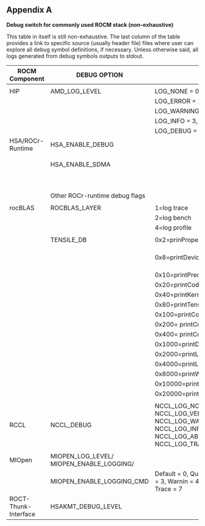 ## Appendix A

**Debug switch for commonly used ROCM stack (non-exhaustive)**

This table in itself is still non-exhaustive. The last column of the table provides a link to specific source (usually header file) files where user can explore all debug symbol definitions, if necessary. Unless otherwise said, all logs generated from debug symbols outputs to stdout.

| ROCM Component       | DEBUG OPTION                               | Values                                                                                                        | Description (unless   self-explanatory)                        | Debug symbol def in   source file/Link to more documentation for more information                |
|----------------------|--------------------------------------------|---------------------------------------------------------------------------------------------------------------|----------------------------------------------------------------|--------------------------------------------------------------------------------------------------|
|                      |                                            |                                                                                                               |                                                                |                                                                                                  |
| HIP                  | AMD_LOG_LEVEL                              | LOG_NONE   = 0,                                                                                               |                                                                | https://github.com/ROCm-Developer-Tools/HIP/blob/develop/docs/developer_guide/logging.md         |
|                      |                                            | LOG_ERROR = 1,                                                                                                |                                                                |                                                                                                  |
|                      |                                            | LOG_WARNING = 2,                                                                                              |                                                                |                                                                                                  |
|                      |                                            | LOG_INFO = 3,                                                                                                 |                                                                |                                                                                                  |
|                      |                                            | LOG_DEBUG = 4                                                                                                 |                                                                |                                                                                                  |
| HSA/ROCr-Runtime     | HSA_ENABLE_DEBUG                           |                                                                                                               | Generic   debug log-enable flag.                               | https://github.com/RadeonOpenCompute/ROCR-Runtime/blob/master/src/core/util/flag.h               |
|                      |                                            |                                                                                                               |                                                                |                                                                                                  |
|                      | HSA_ENABLE_SDMA                            |                                                                                                               | 1=use   SDMA engine during memcopy                             |                                                                                                  |
|                      |                                            |                                                                                                               | 2=use BLIT engine (no SDMA) during memcpy.                     |                                                                                                  |
|                      | Other   ROCr-runtime debug flags           |                                                                                                               |                                                                | https://github.com/RadeonOpenCompute/ROCR-Runtime/blob/master/src/core/util/flag.h               |
|                      |                                            |                                                                                                               |                                                                |                                                                                                  |
| rocBLAS              | ROCBLAS_LAYER                              | 1=log   trace                                                                                                 |                                                                | https://github.com/ROCmSoftwarePlatform/rocBLAS/blob/develop/docs/API_Reference_Guide.rst        |
|                      |                                            | 2=log bench                                                                                                   |                                                                |                                                                                                  |
|                      |                                            | 4=log profile                                                                                                 |                                                                |                                                                                                  |
|                      |                                            |                                                                                                               |                                                                |                                                                                                  |
|                      | TENSILE_DB                                 | 0x2=prinPropertyEval                                                                                          | Example:                                                       | https://github.com/ROCmSoftwarePlatform/Tensile/blob/develop/Tensile/Source/lib/source/Debug.cpp |
|                      |                                            | 0x8=printDeviceSelection                                                                                      | TENSILE_DB=8000 ./<rocblas_app>.out   (printWinningKernelName) |                                                                                                  |
|                      |                                            | 0x10=printPredicateEval                                                                                       |                                                                |                                                                                                  |
|                      |                                            | 0x20=printCodeObjInfo                                                                                         |                                                                |                                                                                                  |
|                      |                                            | 0x40=printKernelArgs                                                                                          |                                                                |                                                                                                  |
|                      |                                            | 0x80=printTensorInfo                                                                                          |                                                                |                                                                                                  |
|                      |                                            | 0x100=printConvolutionReference                                                                               |                                                                |                                                                                                  |
|                      |                                            | 0x200= printConvolutionReference2                                                                             |                                                                |                                                                                                  |
|                      |                                            | 0x400= printConvolutionReference3                                                                             |                                                                |                                                                                                  |
|                      |                                            | 0x1000=printDataInit                                                                                          |                                                                |                                                                                                  |
|                      |                                            | 0x2000=printLibVersion                                                                                        |                                                                |                                                                                                  |
|                      |                                            | 0x4000=printLookupEff.                                                                                        |                                                                |                                                                                                  |
|                      |                                            | 0x8000=printWinningKernelName                                                                                 |                                                                |                                                                                                  |
|                      |                                            | 0x10000=printSolutionSelectionTime                                                                            |                                                                |                                                                                                  |
|                      |                                            | 0x20000=printLibLogicIndex                                                                                    |                                                                |                                                                                                  |
|                      |                                            |                                                                                                               |                                                                |                                                                                                  |
| RCCL                 | NCCL_DEBUG                                 | NCCL_LOG_NONE=0,   NCCL_LOG_VERSION=1, NCCL_LOG_WARN=2, NCCL_LOG_INFO=3, NCCL_LOG_ABORT=4,   NCCL_LOG_TRACE=5 | Example:   NCCL_DEBUG=INFO                                     | https://github.com/ROCmSoftwarePlatform/rccl/blob/develop/src/include/nccl_net.h                 |
|                      |                                            |                                                                                                               |                                                                |                                                                                                  |
| MIOpen               | MIOPEN_LOG_LEVEL/   MIOPEN_ENABLE_LOGGING/ |                                                                                                               |                                                                | https://github.com/ROCmSoftwarePlatform/MIOpen/blob/develop/src/include/miopen/logger.hpp        |
|                      |   MIOPEN_ENABLE_LOGGING_CMD                | Default       = 0, Quiet = 1, Fatal = 2, Error = 3, Warnin = 4, Info = 5, Info2 = 6, Trace = 7                   |                                                                | https://rocmsoftwareplatform.github.io/MIOpen/doc/html/DebugAndLogging.html                                                                                                          
| ROCT-Thunk-Interface | HSAKMT_DEBUG_LEVEL                         |                                                                                                               |                                                                |                                                                                                  |


